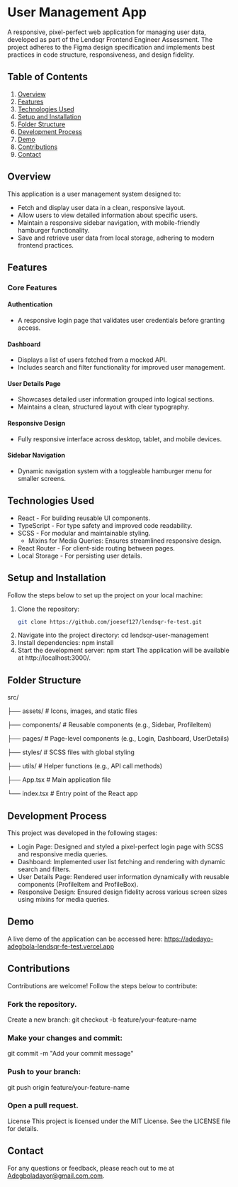 # User Management App

A responsive, pixel-perfect web application for managing user data, developed as part of the Lendsqr Frontend Engineer Assessment. The project adheres to the Figma design specification and implements best practices in code structure, responsiveness, and design fidelity.

## Table of Contents

1. [Overview](#overview)
2. [Features](#features)
3. [Technologies Used](#technologies-used)
4. [Setup and Installation](#setup-and-installation)
5. [Folder Structure](#folder-structure)
6. [Development Process](#development-process)
7. [Demo](#demo)
8. [Contributions](#contributions)
9. [Contact](#contact)

## Overview

This application is a user management system designed to:

- Fetch and display user data in a clean, responsive layout.
- Allow users to view detailed information about specific users.
- Maintain a responsive sidebar navigation, with mobile-friendly hamburger functionality.
- Save and retrieve user data from local storage, adhering to modern frontend practices.

## Features

### Core Features

#### Authentication

- A responsive login page that validates user credentials before granting access.

#### Dashboard

- Displays a list of users fetched from a mocked API.
- Includes search and filter functionality for improved user management.

#### User Details Page

- Showcases detailed user information grouped into logical sections.
- Maintains a clean, structured layout with clear typography.

#### Responsive Design

- Fully responsive interface across desktop, tablet, and mobile devices.

#### Sidebar Navigation

- Dynamic navigation system with a toggleable hamburger menu for smaller screens.

## Technologies Used

- React - For building reusable UI components.
- TypeScript - For type safety and improved code readability.
- SCSS - For modular and maintainable styling.
  - Mixins for Media Queries: Ensures streamlined responsive design.
- React Router - For client-side routing between pages.
- Local Storage - For persisting user details.

## Setup and Installation

Follow the steps below to set up the project on your local machine:

1. Clone the repository:
   ```bash
   git clone https://github.com/joesef127/lendsqr-fe-test.git
   ```
2. Navigate into the project directory:
   cd lendsqr-user-management
3. Install dependencies:
   npm install
4. Start the development server:
   npm start
   The application will be available at http://localhost:3000/.

## Folder Structure

src/

├── assets/ # Icons, images, and static files

├── components/ # Reusable components (e.g., Sidebar, ProfileItem)

├── pages/ # Page-level components (e.g., Login, Dashboard, UserDetails)

├── styles/ # SCSS files with global styling

├── utils/ # Helper functions (e.g., API call methods)

├── App.tsx # Main application file

└── index.tsx # Entry point of the React app

## Development Process

This project was developed in the following stages:

- Login Page: Designed and styled a pixel-perfect login page with SCSS and responsive media queries.
- Dashboard: Implemented user list fetching and rendering with dynamic search and filters.
- User Details Page: Rendered user information dynamically with reusable components (ProfileItem and ProfileBox).
- Responsive Design: Ensured design fidelity across various screen sizes using mixins for media queries.

## Demo

A live demo of the application can be accessed here: https://adedayo-adegbola-lendsqr-fe-test.vercel.app

## Contributions

Contributions are welcome! Follow the steps below to contribute:

### Fork the repository.

Create a new branch:
git checkout -b feature/your-feature-name

### Make your changes and commit:

git commit -m "Add your commit message"

### Push to your branch:

git push origin feature/your-feature-name

### Open a pull request.

License
This project is licensed under the MIT License. See the LICENSE file for details.

## Contact

For any questions or feedback, please reach out to me at Adegboladayor@gmail.com.com.

